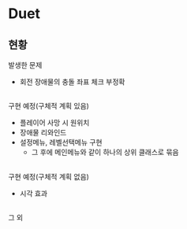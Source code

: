﻿# Duet

##

## 현황

발생한 문제

* 회전 장애물의 충돌 좌표 체크 부정확

##

구현 예정(구체적 계획 있음)

* 플레이어 사망 시 원위치
* 장애물 리와인드
* 설정메뉴, 레벨선택메뉴 구현
    * 그 후에 메인메뉴와 같이 하나의 상위 클래스로 묶음

##

구현 예정(구체적 계획 없음)

* 시각 효과

##

그 외
